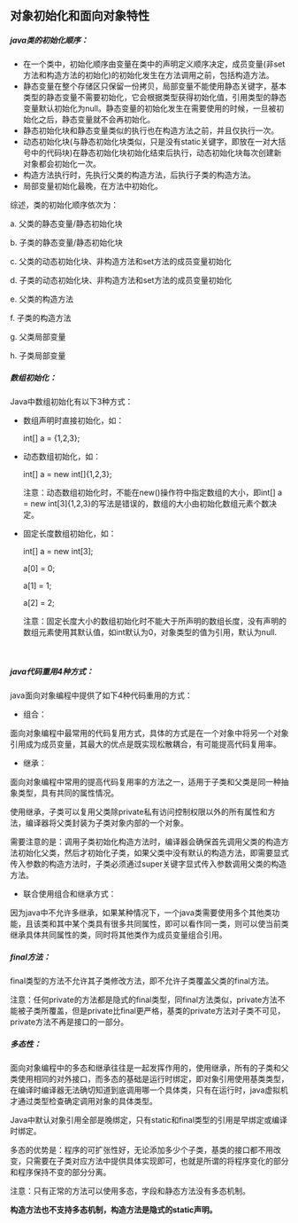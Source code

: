 ## 对象初始化和面向对象特性

##### java类的初始化顺序：

* 在一个类中，初始化顺序由变量在类中的声明定义顺序决定，成员变量(非set方法和构造方法的初始化)的初始化发生在方法调用之前，包括构造方法。
* 静态变量在整个存储区只保留一份拷贝，局部变量不能使用静态关键字，基本类型的静态变量不需要初始化，它会根据类型获得初始化值，引用类型的静态变量默认初始化为null。静态变量的初始化发生在需要使用的时候，一旦被初始化之后，静态变量就不会再初始化。
* 静态初始化块和静态变量类似的执行也在构造方法之前，并且仅执行一次。
* 动态初始化块(与静态初始化块类似，只是没有static关键字，即放在一对大括号中的代码块)在静态初始化块初始化结束后执行，动态初始化块每次创建新对象都会初始化一次。
* 构造方法执行时，先执行父类的构造方法，后执行子类的构造方法。
* 局部变量初始化最晚，在方法中初始化。

综述，类的初始化顺序依次为：

a. 父类的静态变量/静态初始化块

b. 子类的静态变量/静态初始化块

c. 父类的动态初始化块、非构造方法和set方法的成员变量初始化

d. 子类的动态初始化块、非构造方法和set方法的成员变量初始化

e. 父类的构造方法

f. 子类的构造方法

g. 父类局部变量

h. 子类局部变量



##### 数组初始化：

Java中数组初始化有以下3种方式：

* 数组声明时直接初始化，如：

  int[] a = {1,2,3};

* 动态数组初始化，如：

  int[] a = new int[]{1,2,3};

  注意：动态数组初始化时，不能在new()操作符中指定数组的大小，即int[] a = new int[3]{1,2,3}的写法是错误的，数组的大小由初始化数组元素个数决定。

* 固定长度数组初始化，如：

  int[] a = new int[3];

  a[0] = 0;

  a[1] = 1;

  a[2] = 2;

  注意：固定长度大小的数组初始化时不能大于所声明的数组长度，没有声明的数组元素使用其默认值，如int默认为0，对象类型的值为引用，默认为null.

  ​

##### java代码重用4种方式：

java面向对象编程中提供了如下4种代码重用的方式：

* 组合：

面向对象编程中最常用的代码复用方式，具体的方式是在一个对象中将另一个对象引用成为成员变量，其最大的优点是既实现松散耦合，有可能提高代码复用率。

* 继承：

面向对象编程中常用的提高代码复用率的方法之一，适用于子类和父类是同一种抽象类型，具有共同的属性情况。

使用继承，子类可以复用父类除private私有访问控制权限以外的所有属性和方法，编译器将父类封装为子类对象内部的一个对象。

需要注意的是：调用子类初始化构造方法时，编译器会确保首先调用父类的构造方法初始化父类，然后才初始化子类，如果父类中没有默认的构造方法，即需要显式传入参数的构造方法时，子类必须通过super关键字显式传入参数调用父类的构造方法。

* 联合使用组合和继承方式：

因为java中不允许多继承，如果某种情况下，一个java类需要使用多个其他类功能，且该类和其中某个类具有很多共同属性，即可以看作同一类，则可以使当前类继承具体共同属性的类，同时将其他类作为成员变量组合引用。



##### final方法：

final类型的方法不允许其子类修改方法，即不允许子类覆盖父类的final方法。

注意：任何private的方法都是隐式的final类型，同final方法类似，private方法不能被子类所覆盖，但是private比final更严格，基类的private方法对子类不可见，private方法不再是接口的一部分。



##### 多态性：

面向对象编程中的多态和继承往往是一起发挥作用的，使用继承，所有的子类和父类使用相同的对外接口，而多态的基础是运行时绑定，即对象引用使用基类类型，在编译时编译器无法确切知道到底调用哪一个具体类，只有在运行时，java虚拟机才通过类型检查确定调用对象的具体类型。

Java中默认对象引用全部是晚绑定，只有static和final类型的引用是早绑定或编译时绑定。

多态的优势是：程序的可扩张性好，无论添加多少个子类，基类的接口都不用改变，只需要在子类对应方法中提供具体实现即可，也就是所谓的将程序变化的部分和程序保持不变的部分分离。

注意：只有正常的方法可以使用多态，字段和静态方法没有多态机制。

**构造方法也不支持多态机制，构造方法是隐式的static声明。**

